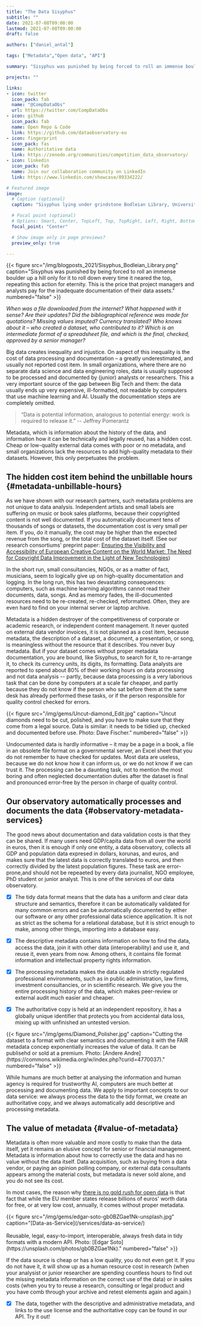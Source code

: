 ```yaml
---
title: "The Data Sisyphus"
subtitle: ""
date: 2021-07-08T09:00:00
lastmod: 2021-07-08T09:00:00
draft: false

authors: ["daniel_antal"]

tags: ["Metadata","Open data", "API"]

summary: "Sisyphus was punished by being forced to roll an immense boulder up a hill only for it to roll down every time it neared the top, repeating this action for eternity.  When was a file downloaded from the internet?  What happened with it sense?  Are their updates? Did the bibliographical reference was made for quotations?  Missing values imputed?  Currency translated? Who knows about it – who created a dataset, who contributed to it?  Which is the final, checked, approved by a senior manager?"

projects: ""

links:
- icon: twitter
  icon_pack: fab
  name: "@CompDataObs"
  url: https://twitter.com/CompDataObs
- icon: github
  icon_pack: fab
  name: Open Repo & Code
  link: https://github.com/dataobservatory-eu
- icon: fingerprint
  icon_pack: fas
  name: Authoritative data
  link: https://zenodo.org/communities/competition_data_observatory/
- icon: linkedin
  icon_pack: fab
  name: Join our collaboration community on LinkedIn
  link: https://www.linkedin.com/showcase/89334222/

# Featured image
image:
  # Caption (optional)
  caption: "Sisyphus lying under grindstone Bodleian Library, University of Oxford. [Wikimedia](https://commons.wikimedia.org/wiki/Category:Sisyphus#/media/File:Midevil_sysiphus.jpeg)"

  # Focal point (optional)
  # Options: Smart, Center, TopLeft, Top, TopRight, Left, Right, BottomLeft, Bottom, BottomRight
  focal_point: "Center"

  # Show image only in page previews?
  preview_only: true

---
```

<td style="text-align: center;">{{< figure src="/img/blogposts_2021/Sisyphus_Bodleian_Library.png" caption="Sisyphus was punished by being forced to roll an immense boulder up a hill only for it to roll down every time it neared the top, repeating this action for eternity.  This is the price that project managers and analysts pay for the inadequate documentation of their data assets." numbered="false" >}}</td>

*When was a file downloaded from the internet?  What happened with it sense?  Are their updates? Did the bibliographical reference was made for quotations?  Missing values imputed?  Currency translated? Who knows about it – who created a dataset, who contributed to it?  Which is an intermediate format of a spreadsheet file, and which is the final, checked, approved by a senior manager?*

Big data creates inequality and injustice. On aspect of this inequality is the cost of data processing and documentation – a greatly underestimated, and usually not reported cost item. In small organizations, where there are no separate data science and data engineering roles, data is usually supposed to be processed and documented by (junior) analysts or researchers.  This a very important source of the gap between Big Tech and them: the data usually ends up very expensive, ill-formatted, not readable by computers that use machine learning and AI. Usually the documentation steps are completely omitted.

> “Data is potential information, analogous to potential energy: work is required to release it.” -- Jeffrey Pomerantz

Metadata, which is information about the history of the data, and information how it can be technically and legally reused, has a hidden cost. Cheap or low-quality external data comes with poor or no metadata, and small organizations lack the resources to add high-quality metadata to their datasets. However, this only perpetuates the problem.

## The hidden cost item behind the unbillable hours {#metadata-unbillable-hours}

As we have shown with our research partners, such metadata problems are not unique to data analysis.  Independent artists and small labels are suffering on music or book sales platforms, because their copyrighted content is not well documented.  If you automatically document tens of thousands of songs or datasets, the documentation cost is very small per item. If you, do it manually, the cost may be higher than the expected revenue from the song, or the total cost of the dataset itself. (See our research consortiums' preprint paper: [Ensuring the Visibility and Accessibility of European Creative Content on the World Market: The Need for Copyright Data Improvement in the Light of New Technologies](https://dataandlyrics.com/publication/european_visibilitiy_2021/))

In the short run, small consultancies, NGOs, or as a matter of fact, musicians, seem to logically give up on high-quality documentation and logging.  In the long run, this has two devastating consequences: computers, such as machine learning algorithms cannot read their documents, data, songs.  And as memory fades, the ill-documented resources need to be re-created, re-checked, reformatted.  Often, they are even hard to find on your internal server or laptop archive.

Metadata is a hidden destroyer of the competitiveness of corporate or academic research, or independent content management.   It never quoted on external data vendor invoices, it is not planned as a cost item, because metadata, the description of a dataset, a document, a presentation, or song, is meaningless without the resource that it describes. You never buy metadata.  But if your dataset comes without proper metadata documentation, you are bound, like Sisyphus, to search for it, to re-arrange it, to check its currency units, its digits, its formatting.  Data analysts are reported to spend about 80% of their working hours on data processing and not data analysis -- partly, because data processing is a very laborious task that can be done by computers at a scale far cheaper, and partly because they do not know if the person who sat before them at the same desk has already performed these tasks, or if the person responsible for quality control checked for errors.

<td style="text-align: center;">{{< figure src="/img/gems/Uncut-diamond_Edit.jpg" caption="Uncut diamonds need to be cut, polished, and you have to make sure that they come from a legal source. Data is similar: it needs to be tidied up, checked and documented before use. Photo: Dave Fischer." numbered="false" >}}</td>

Undocumented data is hardly informative – it may be a page in a book, a file in an obsolete file format on a governmental server, an Excel sheet that you do not remember to have checked for updates.  Most data are useless, because we do not know how it can inform us, or we do not know if we can trust it.  The processing can be a daunting task, not to mention the most boring and often neglected documentation duties after the dataset is final and pronounced error-free by the person in charge of quality control. 

## Our observatory automatically processes and documents the data {#observatory-metadata-services}

The good news about documentation and data validation costs is that they can be shared.  If many users need GDP/capita data from all over the world in euros, then it is enough if only one entity, a data observatory, collects all GDP and population data expresed in dollars, korunas, and euros, and makes sure that the latest data is correctly translated to euros, and then correctly divided by the latest population figures. These task are error-prone,and should not be repeaeted by every data journalist, NGO employee, PhD student or junior analyst.  This is one of the services of our data observatory.

- [x] The tidy data format means that the data has a uniform and clear data structure and semantics, therefore it can be automatically validated for many common errors and can be automatically documented by either our software or any other professional data science application. It is not as strict as the schema for a relational database, but it is strict enough to make, among other things, importing into a database easy.

- [x] The descriptive metadata contains information on how to find the data, access the data, join it with other data (interoperability) and use it, and reuse it, even years from now. Among others, it contains file format information and intellectual property rights information.

- [x] The processing metadata makes the data usable in strictly regulated professional environments, such as in public administration, law firms, investment consultancies, or in scientific research. We give you the entire processing history of the data, which makes peer-review or external audit much easier and cheaper.

- [x] The authoritative copy is held at an independent repository, it has a globally unique identifier that protects you from accidental data loss, mixing up with unfinished an untested version.

<td style="text-align: center;">{{< figure src="/img/gems/Diamond_Polisher.jpg" caption="Cutting the dataset to a format with clear semantics and documenting it with the FAIR metadata concep exponentially increases the value of data. It can be publisehd or sold at a premium. Photo: [Andere Andre](https://commons.wikimedia.org/w/index.php?curid=4770037)." numbered="false" >}}</td>

While humans are much better at analysing the information and human agency is required for trustworthy AI, computers are much better at processing and documenting data.  We apply to important concepts to our data service: we always process the data to the tidy format, we create an authoritative copy, and we always automatically add descriptive and processing metadata.

## The value of metadata {#value-of-metadata}

Metadata is often more valuable and more costly to make than the data itself, yet it remains an elusive concept for senior or financial management.  Metadata is information about how to correctly use the data and has no value without the data itself.  Data acquisition, such as buying from a data vendor, or paying an opinion polling company, or external data consultants appears among the material costs, but metadata is never sold alone, and you do not see its cost.  

In most cases, the reason why [there is no gold rush for open data](https://dataandlyrics.com/post/2021-06-18-gold-without-rush/) is that fact that while the EU member states release billions of euros' worth data for free, or at very low cost, annually, it comes without proper metadata. 

<td style="text-align: center;">{{< figure src="/img/gems/edgar-soto-gb0BZGae1Nk-unsplash.jpg" caption="[Data-as-Service](/services/data-as-service/)</br></br>Reusable, legal, easy-to-import, interoperable, always fresh data in tidy formats with a modern API. Photo: [Edgar Soto](https://unsplash.com/photos/gb0BZGae1Nk)." numbered="false" >}}</td>


If the data source is cheap or has a low quality, you do not even get it.  If you do not have it, it will show up as a human resource cost in research (when your analysist or junior researcher are spending countless hours to find out the missing metadata information on the correct use of the data) or in sales costs (when you try to reuse a research, consulting or legal product and you have comb through your archive and retest elements again and again.)

- [x] The data, together with the descriptive and administrative metadata, and links to the use license and the authoritative copy can be found in our API. Try it out!